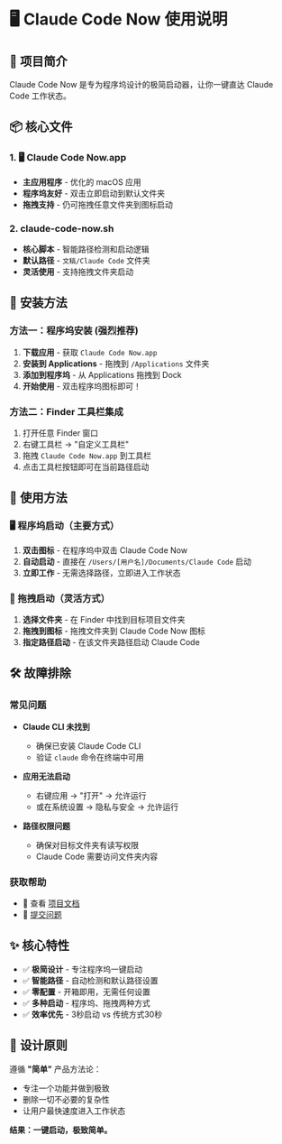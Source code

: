 # 🖥 Claude Code Now 使用说明

## 🎯 项目简介
Claude Code Now 是专为程序坞设计的极简启动器，让你一键直达 Claude Code 工作状态。

## 📦 核心文件

### 1. 🖥 Claude Code Now.app
- **主应用程序** - 优化的 macOS 应用
- **程序坞友好** - 双击立即启动到默认文件夹
- **拖拽支持** - 仍可拖拽任意文件夹到图标启动

### 2. claude-code-now.sh
- **核心脚本** - 智能路径检测和启动逻辑
- **默认路径** - `文稿/Claude Code` 文件夹
- **灵活使用** - 支持拖拽文件夹启动


## 🚀 安装方法

### 方法一：程序坞安装 (强烈推荐)
1. **下载应用** - 获取 `Claude Code Now.app`
2. **安装到 Applications** - 拖拽到 `/Applications` 文件夹
3. **添加到程序坞** - 从 Applications 拖拽到 Dock
4. **开始使用** - 双击程序坞图标即可！

### 方法二：Finder 工具栏集成
1. 打开任意 Finder 窗口
2. 右键工具栏 → "自定义工具栏"
3. 拖拽 `Claude Code Now.app` 到工具栏
4. 点击工具栏按钮即可在当前路径启动

## 🎯 使用方法

### 🖥 程序坞启动（主要方式）
1. **双击图标** - 在程序坞中双击 Claude Code Now
2. **自动启动** - 直接在 `/Users/[用户名]/Documents/Claude Code` 启动
3. **立即工作** - 无需选择路径，立即进入工作状态

### 📂 拖拽启动（灵活方式）
1. **选择文件夹** - 在 Finder 中找到目标项目文件夹
2. **拖拽到图标** - 拖拽文件夹到 Claude Code Now 图标
3. **指定路径启动** - 在该文件夹路径启动 Claude Code


## 🛠 故障排除

### 常见问题
- **Claude CLI 未找到**
  - 确保已安装 Claude Code CLI
  - 验证 `claude` 命令在终端中可用

- **应用无法启动**
  - 右键应用 → "打开" → 允许运行
  - 或在系统设置 → 隐私与安全 → 允许运行

- **路径权限问题**
  - 确保对目标文件夹有读写权限
  - Claude Code 需要访问文件夹内容

### 获取帮助
- 📝 查看 [项目文档](https://github.com/orange2ai/claude-code-now)
- 🐛 [提交问题](https://github.com/orange2ai/claude-code-now/issues)

## ✨ 核心特性

- ✅ **极简设计** - 专注程序坞一键启动
- ✅ **智能路径** - 自动检测和默认路径设置
- ✅ **零配置** - 开箱即用，无需任何设置
- ✅ **多种启动** - 程序坞、拖拽两种方式
- ✅ **效率优先** - 3秒启动 vs 传统方式30秒

## 🎯 设计原则

遵循 **"简单"** 产品方法论：
- 专注一个功能并做到极致
- 删除一切不必要的复杂性
- 让用户最快速度进入工作状态

**结果：一键启动，极致简单。**